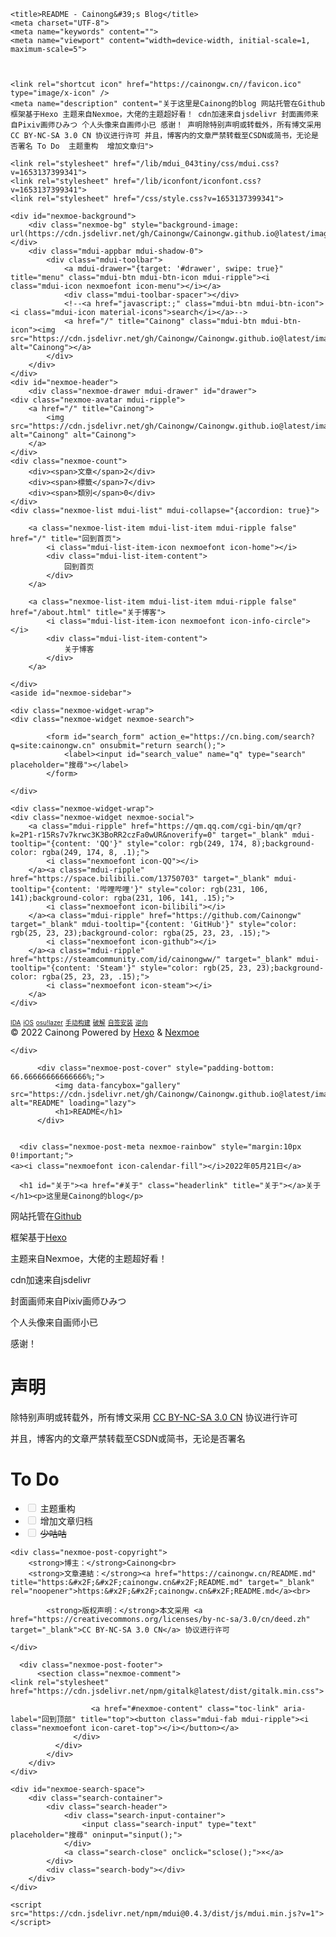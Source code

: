 <!DOCTYPE html>

<html lang="zh">

<head>
    
    <title>README - Cainong&#39;s Blog</title>
    <meta charset="UTF-8">
    <meta name="keywords" content="">
    <meta name="viewport" content="width=device-width, initial-scale=1, maximum-scale=5">
    
    

    <link rel="shortcut icon" href="https://cainongw.cn//favicon.ico" type="image/x-icon" />
    <meta name="description" content="关于这里是Cainong的blog 网站托管在Github 框架基于Hexo 主题来自Nexmoe，大佬的主题超好看！ cdn加速来自jsdelivr 封面画师来自Pixiv画师ひみつ 个人头像来自画师小已 感谢！ 声明除特别声明或转载外，所有博文采用 CC BY-NC-SA 3.0 CN 协议进行许可 并且，博客内的文章严禁转载至CSDN或简书，无论是否署名 To Do  主题重构  增加文章归">
<meta property="og:type" content="website">
<meta property="og:title" content="README">
<meta property="og:url" content="https://cainongw.cn/README.md">
<meta property="og:site_name" content="Cainong&#39;s Blog">
<meta property="og:description" content="关于这里是Cainong的blog 网站托管在Github 框架基于Hexo 主题来自Nexmoe，大佬的主题超好看！ cdn加速来自jsdelivr 封面画师来自Pixiv画师ひみつ 个人头像来自画师小已 感谢！ 声明除特别声明或转载外，所有博文采用 CC BY-NC-SA 3.0 CN 协议进行许可 并且，博客内的文章严禁转载至CSDN或简书，无论是否署名 To Do  主题重构  增加文章归">
<meta property="og:locale">
<meta property="article:published_time" content="2022-05-21T12:48:12.499Z">
<meta property="article:modified_time" content="2022-05-21T12:48:12.499Z">
<meta property="article:author" content="Cainong">
<meta name="twitter:card" content="summary">
    <link
        rel="stylesheet"
        href="https://cdn.jsdelivr.net/npm/@fancyapps/ui/dist/fancybox.css"
    />
    <link
        rel="stylesheet"
        href="https://cdn.jsdelivr.net/npm/justifiedGallery@3.8.1/dist/css/justifiedGallery.min.css"
    />
    
    <link rel="stylesheet" href="/lib/mdui_043tiny/css/mdui.css?v=1653137399341">
    <link rel="stylesheet" href="/lib/iconfont/iconfont.css?v=1653137399341">
    <link rel="stylesheet" href="/css/style.css?v=1653137399341">
     
    
<meta name="generator" content="Hexo 5.4.2"></head>

<body class="mdui-drawer-body-left">
    
    <div id="nexmoe-background">
        <div class="nexmoe-bg" style="background-image: url(https://cdn.jsdelivr.net/gh/Cainongw/Cainongw.github.io@latest/images/background.PNG)"></div>
        <div class="mdui-appbar mdui-shadow-0">
            <div class="mdui-toolbar">
                <a mdui-drawer="{target: '#drawer', swipe: true}" title="menu" class="mdui-btn mdui-btn-icon mdui-ripple"><i class="mdui-icon nexmoefont icon-menu"></i></a>
                <div class="mdui-toolbar-spacer"></div>
                <!--<a href="javascript:;" class="mdui-btn mdui-btn-icon"><i class="mdui-icon material-icons">search</i></a>-->
                <a href="/" title="Cainong" class="mdui-btn mdui-btn-icon"><img src="https://cdn.jsdelivr.net/gh/Cainongw/Cainongw.github.io@latest/images/avatar.png" alt="Cainong"></a>
            </div>
        </div>
    </div>
    <div id="nexmoe-header">
        <div class="nexmoe-drawer mdui-drawer" id="drawer">
    <div class="nexmoe-avatar mdui-ripple">
        <a href="/" title="Cainong">
            <img src="https://cdn.jsdelivr.net/gh/Cainongw/Cainongw.github.io@latest/images/avatar.png" alt="Cainong" alt="Cainong">
        </a>
    </div>
    <div class="nexmoe-count">
        <div><span>文章</span>2</div>
        <div><span>標籤</span>7</div>
        <div><span>類別</span>0</div>
    </div>
    <div class="nexmoe-list mdui-list" mdui-collapse="{accordion: true}">
        
        <a class="nexmoe-list-item mdui-list-item mdui-ripple false" href="/" title="回到首页">
            <i class="mdui-list-item-icon nexmoefont icon-home"></i>
            <div class="mdui-list-item-content">
                回到首页
            </div>
        </a>
        
        <a class="nexmoe-list-item mdui-list-item mdui-ripple false" href="/about.html" title="关于博客">
            <i class="mdui-list-item-icon nexmoefont icon-info-circle"></i>
            <div class="mdui-list-item-content">
                关于博客
            </div>
        </a>
        
    </div>
    <aside id="nexmoe-sidebar">
    
    <div class="nexmoe-widget-wrap">
    <div class="nexmoe-widget nexmoe-search">
         
            <form id="search_form" action_e="https://cn.bing.com/search?q=site:cainongw.cn" onsubmit="return search();">
                <label><input id="search_value" name="q" type="search" placeholder="搜尋"></label>
            </form>
         
    </div>
</div>
    
    <div class="nexmoe-widget-wrap">
    <div class="nexmoe-widget nexmoe-social">
        <a class="mdui-ripple" href="https://qm.qq.com/cgi-bin/qm/qr?k=2P1-r15Rs7v7krwc3K3BoRR2czFa0wUR&noverify=0" target="_blank" mdui-tooltip="{content: 'QQ'}" style="color: rgb(249, 174, 8);background-color: rgba(249, 174, 8, .1);">
            <i class="nexmoefont icon-QQ"></i>
        </a><a class="mdui-ripple" href="https://space.bilibili.com/13750703" target="_blank" mdui-tooltip="{content: '哔哩哔哩'}" style="color: rgb(231, 106, 141);background-color: rgba(231, 106, 141, .15);">
            <i class="nexmoefont icon-bilibili"></i>
        </a><a class="mdui-ripple" href="https://github.com/Cainongw" target="_blank" mdui-tooltip="{content: 'GitHub'}" style="color: rgb(25, 23, 23);background-color: rgba(25, 23, 23, .15);">
            <i class="nexmoefont icon-github"></i>
        </a><a class="mdui-ripple" href="https://steamcommunity.com/id/cainongww/" target="_blank" mdui-tooltip="{content: 'Steam'}" style="color: rgb(25, 23, 23);background-color: rgba(25, 23, 23, .15);">
            <i class="nexmoefont icon-steam"></i>
        </a>
    </div>
</div>
    
    

    
    
  <div class="nexmoe-widget-wrap">
    <div id="randomtagcloud" class="nexmoe-widget tagcloud nexmoe-rainbow">
      <a href="/tags/IDA/" style="font-size: 10px;">IDA</a> <a href="/tags/iOS/" style="font-size: 10px;">iOS</a> <a href="/tags/osu-lazer/" style="font-size: 10px;">osu!lazer</a> <a href="/tags/%E6%89%8B%E5%8A%A8%E6%9E%84%E5%BB%BA/" style="font-size: 10px;">手动构建</a> <a href="/tags/%E7%A0%B4%E8%A7%A3/" style="font-size: 10px;">破解</a> <a href="/tags/%E8%87%AA%E7%AD%BE%E5%AE%89%E8%A3%85/" style="font-size: 10px;">自签安装</a> <a href="/tags/%E9%80%86%E5%90%91/" style="font-size: 10px;">逆向</a>
    </div>
    
  </div>

    
</aside>
    <div class="nexmoe-copyright">
        &copy; 2022 Cainong
        Powered by <a href="http://hexo.io/" target="_blank">Hexo</a>
        & <a href="https://github.com/theme-nexmoe/hexo-theme-nexmoe" target="_blank">Nexmoe</a>
        
    </div>
</div><!-- .nexmoe-drawer -->
    </div>
    <div id="nexmoe-content">
        <div class="nexmoe-primary">
            <div class="nexmoe-post">

  <article>
      
          <div class="nexmoe-post-cover" style="padding-bottom: 66.66666666666666%;"> 
              <img data-fancybox="gallery" src="https://cdn.jsdelivr.net/gh/Cainongw/Cainongw.github.io@latest/images/background.PNG" alt="README" loading="lazy">
              <h1>README</h1>
          </div>
      
      
      <div class="nexmoe-post-meta nexmoe-rainbow" style="margin:10px 0!important;">
    <a><i class="nexmoefont icon-calendar-fill"></i>2022年05月21日</a>
</div>

      <h1 id="关于"><a href="#关于" class="headerlink" title="关于"></a>关于</h1><p>这里是Cainong的blog</p>
<p>网站托管在<a target="_blank" rel="noopener" href="https://github.com/">Github</a></p>
<p>框架基于<a target="_blank" rel="noopener" href="https://hexo.io/">Hexo</a></p>
<p>主题来自Nexmoe，大佬的主题超好看！</p>
<p>cdn加速来自jsdelivr</p>
<p>封面画师来自Pixiv画师ひみつ</p>
<p>个人头像来自画师小已</p>
<p>感谢！</p>
<h1 id="声明"><a href="#声明" class="headerlink" title="声明"></a>声明</h1><p>除特别声明或转载外，所有博文采用 <a target="_blank" rel="noopener" href="https://creativecommons.org/licenses/by-nc-sa/3.0/cn/deed.zh">CC BY-NC-SA 3.0 CN</a> 协议进行许可</p>
<p>并且，博客内的文章严禁转载至CSDN或简书，无论是否署名</p>
<h1 id="To-Do"><a href="#To-Do" class="headerlink" title="To Do"></a>To Do</h1><ul>
<li><input disabled="" type="checkbox"> 主题重构</li>
<li><input disabled="" type="checkbox"> 增加文章归档</li>
<li><input disabled="" type="checkbox"> <del>少咕咕</del></li>
</ul>

  </article>

  
      
    <div class="nexmoe-post-copyright">
        <strong>博主：</strong>Cainong<br>
        <strong>文章連結：</strong><a href="https://cainongw.cn/README.md" title="https:&#x2F;&#x2F;cainongw.cn&#x2F;README.md" target="_blank" rel="noopener">https:&#x2F;&#x2F;cainongw.cn&#x2F;README.md</a><br>
        
            <strong>版权声明：</strong>本文采用 <a href="https://creativecommons.org/licenses/by-nc-sa/3.0/cn/deed.zh" target="_blank">CC BY-NC-SA 3.0 CN</a> 协议进行许可
        
    </div>


  
  
  <div class="nexmoe-post-meta nexmoe-rainbow">
    
    
</div>

  
      <div class="nexmoe-post-footer">
          <section class="nexmoe-comment">
    <link rel="stylesheet" href="https://cdn.jsdelivr.net/npm/gitalk@latest/dist/gitalk.min.css">
<div id="gitalk"></div>
<script src="https://cdn.jsdelivr.net/npm/gitalk@latest/dist/gitalk.min.js"></script>
<script type="text/javascript">
    var gitalk = new Gitalk({
        clientID: '3a8c8178d6a0c39998f2',
        clientSecret: '04443afdb99e666fc44dd3190bdf4ab6e24a4c7a',
        id: window.location.pathname,
        repo: 'Cainongw.github.io',
        owner: 'Cainongw',
        admin: 'Cainongw'
    })
    gitalk.render('gitalk')
</script>
</section>
      </div>
  
</div>
            <div class="nexmoe-post-right">
              <div class="nexmoe-fixed">
                  <div class="nexmoe-tool"> 
                    
                      
                    
                      <a href="#nexmoe-content" class="toc-link" aria-label="回到顶部" title="top"><button class="mdui-fab mdui-ripple"><i class="nexmoefont icon-caret-top"></i></button></a>
                  </div>
              </div>
            </div>
        </div>
    </div>
     
    <div id="nexmoe-search-space">
        <div class="search-container">
            <div class="search-header">
                <div class="search-input-container">
                    <input class="search-input" type="text" placeholder="搜尋" oninput="sinput();">
                </div>
                <a class="search-close" onclick="sclose();">×</a>
            </div>
            <div class="search-body"></div>
        </div>
    </div>

    <script src="https://cdn.jsdelivr.net/npm/mdui@0.4.3/dist/js/mdui.min.js?v=1"></script>
<script src="https://cdn.jsdelivr.net/npm/jquery@3.5.1/dist/jquery.min.js"></script>
<script src="https://cdn.jsdelivr.net/npm/@fancyapps/ui@4.0/dist/fancybox.umd.js"></script>

 

<script async src="/js/app.js?v=1653137399342"></script>



<script src="https://cdn.jsdelivr.net/npm/justifiedGallery@3.8.1/dist/js/jquery.justifiedGallery.min.js"></script>
<script>
	$(".justified-gallery").justifiedGallery({
		rowHeight: 160,
		margins: 10,
	});
</script>


    





</body>

</html>
